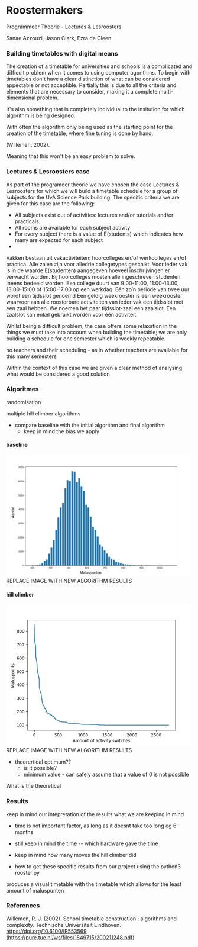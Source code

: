 # Roostermakers

Programmeer Theorie - Lectures & Lesroosters

Sanae Azzouzi, Jason Clark, Ezra de Cleen

### Building timetables with digital means 

The creation of a timetable for universities and schools is a complicated and difficult problem when it comes to using computer agorithms. To begin with timetables don't have a clear distinction of what can be considered appectable or not acceptible. Partially this is due to all the criteria and elements that are necessary to consider, making it a complete multi-dimensional problem. 

It's also something that is completely individual to the insitution for which algorithm is being designed.

With often the algorithm only being used as the starting point for the creation of the timetable, where fine tuning is done by hand.

(Willemen, 2002).

Meaning that this won't be an easy problem to solve.

### Lectures & Lesroosters case

As part of the programeer theorie we have chosen the case Lectures & Lesroosters for which we will build a timetable schedule for a group of subjects for the UvA Science Park building. The specific criteria we are given for this case are the following:
- All subjects exist out of activities: lectures and/or tutorials and/or practicals.
- All rooms are available for each subject activity
- For every subject there is a value of E(students) which indicates how many are expected for each subject
- 


Vakken bestaan uit vakactiviteiten: hoorcolleges en/of werkcolleges en/of practica.
Alle zalen zijn voor alledrie collegetypes geschikt.
Voor ieder vak is in de waarde E(studenten) aangegeven hoeveel inschrijvingen er verwacht worden.
Bij hoorcolleges moeten alle ingeschreven studenten ineens bedeeld worden.
Een college duurt van 9:00-11:00, 11:00-13:00, 13:00-15:00 of 15:00-17:00 op een werkdag. Eén zo’n periode van twee uur wordt een tijdsslot genoemd
Een geldig weekrooster is een weekrooster waarvoor aan alle roosterbare activiteiten van ieder vak een tijdsslot met een zaal hebben. We noemen het paar tijdsslot-zaal een zaalslot.
Een zaalslot kan enkel gebruikt worden voor één activiteit.



Whilst being a difficult problem, the case offers some relaxation in the things we must take into account when building the timetable; we are only building a schedule for one semester which is weekly repeatable. 

no teachers and their scheduling - as in whether teachers are available for this many semesters


Within the context of this case we are given a clear method of analysing what would be considered a good solution

### Algoritmes 

randomisation

multiple hill climber algorithms 

- compare baseline with the initial algorithm and final algorithm
    - keep in mind the bias we apply

#### baseline



<img src="images/baseline_results.jpeg " width="500">
REPLACE IMAGE WITH NEW ALGORITHM RESULTS

#### hill climber



<img src="images/hillclimber_results.jpeg " width="500">
REPLACE IMAGE WITH NEW ALGORITHM RESULTS

- theorertical optimum?? 
    - is it possible?
    - minimum value - can safely assume that a value of 0 is not possible 

What is the theoretical 

### Results

keep in mind our intepretation of the results what we are keeping in mind

- time is not important factor, as long as it doesnt take too long eg 6 months
- still keep in mind the time -- which hardware gave the time 
- keep in mind how many moves the hill climber did

- how to get these specific results from our project using the 
python3 rooster.py

produces a visual timetable with the timetable which allows for the least amount of maluspunten 



### References



Willemen, R. J. (2002). School timetable construction : algorithms and complexity. Technische Universiteit Eindhoven. https://doi.org/10.6100/IR553569 (https://pure.tue.nl/ws/files/1849715/200211248.pdf)